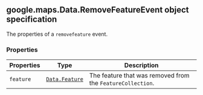 <h2 id="Data.RemoveFeatureEvent">
google.maps.Data.RemoveFeatureEvent
object specification
</h2><p>The properties of a <code>removefeature</code> event.</p><h3 id="devsite_header_52">Properties</h3><table summary="interface Data.RemoveFeatureEvent - Properties" width="100%">
<thead>
<tr><th>Properties</th>
<th>Type</th>
<th>Description</th>
</tr></thead>
<tbody>
<tr>
<td><code>feature</code></td>
<td><code><a href="https://github.com/amenadiel/google-maps-documentation/blob/master/docs/google.maps.Data.Feature.md">Data.Feature</a></code></td>
<td>The feature that was removed from the <code>FeatureCollection</code>.</td>
</tr>
</tbody>
</table>